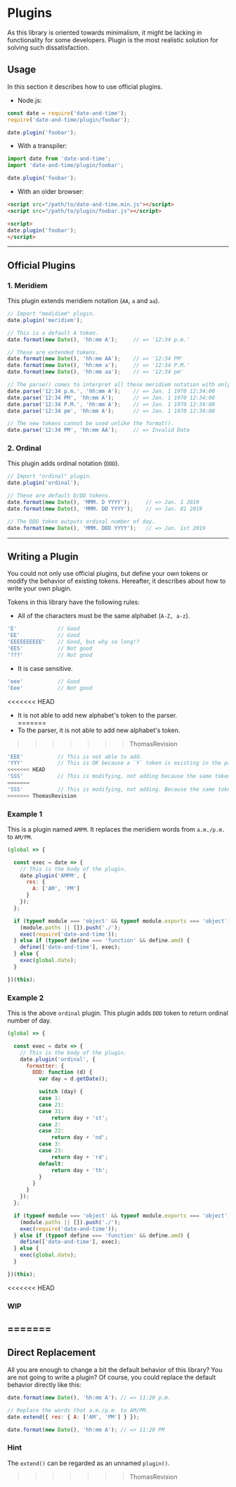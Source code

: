 # Plugins

As this library is oriented towards minimalism, it might be lacking in functionality for some developers. Plugin is the most realistic solution for solving such dissatisfaction.

## Usage

In this section it describes how to use official plugins.

- Node.js:

```javascript
const date = require('date-and-time');
require('date-and-time/plugin/foobar');

date.plugin('foobar');
```

- With a transpiler:

```javascript
import date from 'date-and-time';
import 'date-and-time/plugin/foobar';

date.plugin('foobar');
```

- With an older browser:

```html
<script src="/path/to/date-and-time.min.js"></script>
<script src="/path/to/plugin/foobar.js"></script>

<script>
date.plugin('foobar');
</script>
```

---

## Official Plugins

### 1. Meridiem

This plugin extends meridiem notation (`AA`, `a` and `aa`).

```javascript
// Import "medidiem" plugin.
date.plugin('meridiem');

// This is a default A token.
date.format(new Date(), 'hh:mm A');     // => '12:34 p.m.'

// These are extended tokens.
date.format(new Date(), 'hh:mm AA');    // => '12:34 PM'
date.format(new Date(), 'hh:mm a');     // => '12:34 P.M.'
date.format(new Date(), 'hh:mm aa');    // => '12:34 pm'

// The parse() comes to interpret all these meridiem notation with only A token.
date.parse('12:34 p.m.', 'hh:mm A');    // => Jan. 1 1970 12:34:00
date.parse('12:34 PM', 'hh:mm A');      // => Jan. 1 1970 12:34:00
date.parse('12:34 P.M.', 'hh:mm A');    // => Jan. 1 1970 12:34:00
date.parse('12:34 pm', 'hh:mm A');      // => Jan. 1 1970 12:34:00

// The new tokens cannot be used unlike the format().
date.parse('12:34 PM', 'hh:mm AA');     // => Invalid Date
```

### 2. Ordinal

This plugin adds ordinal notation (`DDD`).

```javascript
// Import "ordinal" plugin.
date.plugin('ordinal');

// These are default D/DD tokens.
date.format(new Date(), 'MMM. D YYYY');     // => Jan. 1 2019
date.format(new Date(), 'MMM. DD YYYY');    // => Jan. 01 2019

// The DDD token outputs ordinal number of day.
date.format(new Date(), 'MMM. DDD YYYY');   // => Jan. 1st 2019
```

---

## Writing a Plugin

You could not only use official plugins, but define your own tokens or modify the behavior of existing tokens. Hereafter, it describes about how to write your own plugin.

Tokens in this library have the following rules:

- All of the characters must be the same alphabet (`A-Z, a-z`).

```javascript
'E'             // Good
'EE'            // Good
'EEEEEEEEEE'    // Good, but why so long!?
'EES'           // Not good
'???'           // Not good
```

- It is case sensitive.

```javascript
'eee'           // Good
'Eee'           // Not good
```

<<<<<<< HEAD
- It is not able to add new alphabet's token to the parser.  
=======
- To the parser, it is not able to add new alphabet's token.  
>>>>>>> ThomasRevision

```javascript
'EEE'           // This is not able to add.
'YYY'           // This is OK because a `Y` token is existing in the parser.
<<<<<<< HEAD
'SSS'           // This is modifying, not adding because the same token is existing.
=======
'SSS'           // This is modifying, not adding. Because the same token is existing.
>>>>>>> ThomasRevision
```

### Example 1

This is a plugin named `AMPM`. It replaces the meridiem words from `a.m./p.m.` to `AM/PM`.

```javascript
(global => {

  const exec = date => {
    // This is the body of the plugin.
    date.plugin('AMPM', {
      res: {
        A: ['AM', 'PM']
      }
    });
  };

  if (typeof module === 'object' && typeof module.exports === 'object') {
    (module.paths || []).push('./');
    exec(require('date-and-time'));
  } else if (typeof define === 'function' && define.amd) {
    define(['date-and-time'], exec);
  } else {
    exec(global.date);
  }

})(this);
```

### Example 2

This is the above `ordinal` plugin. This plugin adds `DDD` token to return ordinal number of day.

```javascript
(global => {

  const exec = date => {
    // This is the body of the plugin.
    date.plugin('ordinal', {
      formatter: {
        DDD: function (d) {
          var day = d.getDate();

          switch (day) {
          case 1:
          case 21:
          case 31:
              return day + 'st';
          case 2:
          case 22:
              return day + 'nd';
          case 3:
          case 23:
              return day + 'rd';
          default:
              return day + 'th';
          }
        }
      }
    });
  };

  if (typeof module === 'object' && typeof module.exports === 'object') {
    (module.paths || []).push('./');
    exec(require('date-and-time'));
  } else if (typeof define === 'function' && define.amd) {
    define(['date-and-time'], exec);
  } else {
    exec(global.date);
  }

})(this);
```

<<<<<<< HEAD
### WIP
=======
---

## Direct Replacement

All you are enough to change a bit the default behavior of this library? You are not going to write a plugin? Of course, you could replace the default behavior directly like this:

```javascript
date.format(new Date(), 'hh:mm A'); // => 11:20 p.m.

// Replace the words that a.m./p.m. to AM/PM.
date.extend({ res: { A: ['AM', 'PM'] } });

date.format(new Date(), 'hh:mm A'); // => 11:20 PM
```

### Hint

The `extend()` can be regarded as an unnamed `plugin()`.
>>>>>>> ThomasRevision
